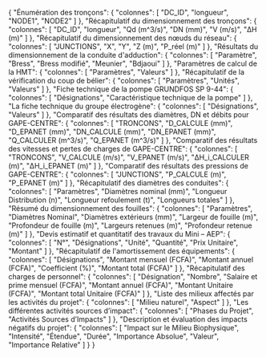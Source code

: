 {
  "Énumération des tronçons": {
    "colonnes": [
      "DC_ID",
      "longueur",
      "NODE1",
      "NODE2"
    ]
  },
  "Récapitulatif du dimensionnement des tronçons": {
    "colonnes": [
      "DC_ID",
      "longueur",
      "Qd (m^3/s)",
      "DN (mm)",
      "V (m/s)",
      "ΔH (m)"
    ]
  },
  "Récapitulatif du dimensionnement des nœuds du réseau": {
    "colonnes": [
      "JUNCTIONS",
      "X",
      "Y",
      "Z (m)",
      "P_réel (m)"
    ]
  },
  "Résultats du dimensionnement de la conduite d'adduction": {
    "colonnes": [
      "Paramètre",
      "Bress",
      "Bress modifié",
      "Meunier",
      "Bdjaoui"
    ]
  },
  "Paramètres de calcul de la HMT": {
    "colonnes": [
      "Paramètres",
      "Valeurs"
    ]
  },
  "Récapitulatif de la vérification du coup de bélier": {
    "colonnes": [
      "Paramètres",
      "Unités",
      "Valeurs"
    ]
  },
  "Fiche technique de la pompe GRUNDFOS SP 9-44": {
    "colonnes": [
      "Désignations",
      "Caractéristique technique de la pompe"
    ]
  },
  "La fiche technique du groupe électrogène": {
    "colonnes": [
      "Désignations",
      "Valeurs"
    ]
  },
  "Comparatif des résultats des diamètres, DN et débits pour GAPE-CENTRE": {
    "colonnes": [
      "TRONCONS",
      "D_CALCULE (mm)",
      "D_EPANET (mm)",
      "DN_CALCULE (mm)",
      "DN_EPANET (mm)",
      "Q_CALCULER (m^3/s)",
      "Q_EPANET (m^3/s)"
    ]
  },
  "Comparatif des résultats des vitesses et pertes de charges de GAPE-CENTRE": {
    "colonnes": [
      "TRONCONS",
      "V_CALCULE (m/s)",
      "V_EPANET (m/s)",
      "ΔH_i_CALCULER (m)",
      "ΔH_i_EPANET (m)"
    ]
  },
  "Comparatif des résultats des pressions de GAPE-CENTRE": {
    "colonnes": [
      "JUNCTIONS",
      "P_CALCULE (m)",
      "P_EPANET (m)"
    ]
  },
  "Récapitulatif des diamètres des conduites": {
    "colonnes": [
      "Paramètres",
      "Diamètres nominal (mm)",
      "Longueur Distribution (n)",
      "Longueur refoulement (t)",
      "Longueurs totales"
    ]
  },
  "Résumé du dimensionnement des fouilles": {
    "colonnes": [
      "Paramètres",
      "Diamètres Nominal",
      "Diamètres extérieurs (mm)",
      "Largeur de fouille (m)",
      "Profondeur de fouille (m)",
      "Largeurs retenues (m)",
      "Profondeur retenue (m)"
    ]
  },
  "Devis estimatif et quantitatif des travaux du Mini – AEP": {
    "colonnes": [
      "N°",
      "Désignations",
      "Unité",
      "Quantité",
      "Prix Unitaire",
      "Montant"
    ]
  },
  "Récapitulatif de l'amortissement des équipements": {
    "colonnes": [
      "Désignations",
      "Montant mensuel (FCFA)",
      "Montant annuel (FCFA)",
      "Coefficient (%)",
      "Montant total (FCFA)"
    ]
  },
  "Récapitulatif des charges de personnel": {
    "colonnes": [
      "Désignation",
      "Nombre",
      "Salaire et prime mensuel (FCFA)",
      "Montant annuel (FCFA)",
      "Montant Unitaire (FCFA)",
      "Montant total Unitaire (FCFA)"
    ]
  },
  "Liste des milieux affectés par les activités du projet": {
    "colonnes": [
      "Milieu naturel",
      "Aspect"
    ]
  },
  "Les différentes activités sources d’impact": {
    "colonnes": [
      "Phases du Projet",
      "Activités Sources d’Impacts"
    ]
  },
  "Description et évaluation des impacts négatifs du projet": {
    "colonnes": [
      "Impact sur le Milieu Biophysique",
      "Intensité",
      "Étendue",
      "Durée",
      "Importance Absolue",
      "Valeur",
      "Importance Relative"
    ]
  }
}